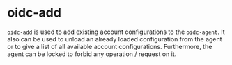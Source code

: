 # oidc-add

`oidc-add` is used to add existing account configurations to the `oidc-agent`. It also can be
used to unload an already loaded configuration from the agent or to give a list
of all available account configurations. 
Furthermore, the agent can be locked to forbid any operation / request on it.
